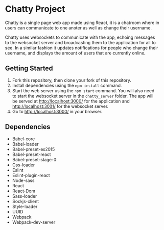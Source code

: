 # Chatty Project

Chatty is a single page web app made using React, it is a chatroom where in users can communicate to one anoter as well as change their username.

Chatty uses websockets to communicate with the app, echoing messages to the websocket server and broadcasting them to the application for all to see. In a similar fashion it updates notifications for people who change their username, and displays the amount of users that are currently online.

## Getting Started

1. Fork this repository, then clone your fork of this repository.
2. Install dependencies using the `npm install` command.
3. Start the web server using the `npm start` command. You will also need to start the websocket server in the `chatty_server`        folder. The app will be served at <http://localhost:3000/> for the application and <http://localhost:3001/> for the websocket      server.
4. Go to <http://localhost:3000/> in your browser.

## Dependencies

- Babel-core
- Babel-loader
- Babel-preset-es2015
- Babel-preset-react
- Babel-preset-stage-0
- Css-loader
- Eslint
- Eslint-plugin-react
- Node-sass
- React
- React-Dom
- Sass-loader
- Sockjs-client
- Style-loader
- UUID
- Webpack
- Webpack-dev-server